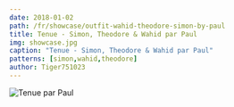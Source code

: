 ```yaml
---
date: 2018-01-02
path: /fr/showcase/outfit-wahid-theodore-simon-by-paul
title: Tenue - Simon, Theodore & Wahid par Paul
img: showcase.jpg
caption: "Tenue - Simon, Theodore & Wahid par Paul"
patterns: [simon,wahid,theodore]
author: Tiger751023
---
```

![Tenue par Paul](/img/showcase/outfit-wahid-theodore-simon-by-paul/high_back.jpg)
